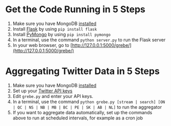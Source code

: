 # Get the Code Running in 5 Steps

1. Make sure you have MongoDB [installed](http://docs.mongodb.org/manual)
2. Install [Flask](http://flask.pocoo.org/) by using `pip install flask`
3. Install [PyMongo](http://api.mongodb.com/python/current/) by using `pip install pymongo`
4. In a terminal, use the command `python server.py` to run the Flask server
5. In your web browser, go to [http://127.0.0.1:5000/grebe/](http://127.0.0.1:5000/grebe/)

# Aggregating Twitter Data in 5 Steps

1. Make sure you have MongoDB [installed](http://docs.mongodb.org/manual/)
2. Set up your [Twitter API keys](http://iag.me/socialmedia/how-to-create-a-twitter-app-in-8-easy-steps/)
3. Edit `grebe.py` and enter your API keys.
4. In a terminal, use the command `python grebe.py [stream | search] [ON | QC | NS | NB | MB | BC | PE | SK | AB | NL]` to run the aggregator
5. If you want to aggregate data automatically, set up the commands above to run at scheduled intervals, for example as a cron job